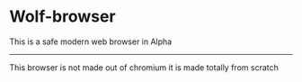 # Wolf-browser
This is a safe modern web browser in Alpha


<hr>

<p>This browser is not made out of chromium it is made totally from scratch</p>